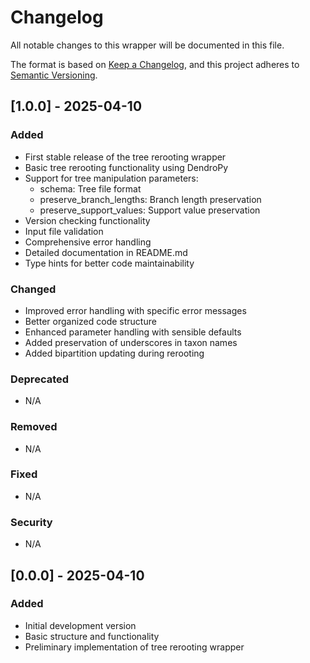 # Changelog

All notable changes to this wrapper will be documented in this file.

The format is based on [Keep a Changelog](https://keepachangelog.com/en/1.0.0/),
and this project adheres to [Semantic Versioning](https://semver.org/spec/v2.0.0.html).

## [1.0.0] - 2025-04-10

### Added
- First stable release of the tree rerooting wrapper
- Basic tree rerooting functionality using DendroPy
- Support for tree manipulation parameters:
  - schema: Tree file format
  - preserve_branch_lengths: Branch length preservation
  - preserve_support_values: Support value preservation
- Version checking functionality
- Input file validation
- Comprehensive error handling
- Detailed documentation in README.md
- Type hints for better code maintainability

### Changed
- Improved error handling with specific error messages
- Better organized code structure
- Enhanced parameter handling with sensible defaults
- Added preservation of underscores in taxon names
- Added bipartition updating during rerooting

### Deprecated
- N/A

### Removed
- N/A

### Fixed
- N/A

### Security
- N/A

## [0.0.0] - 2025-04-10

### Added
- Initial development version
- Basic structure and functionality
- Preliminary implementation of tree rerooting wrapper 